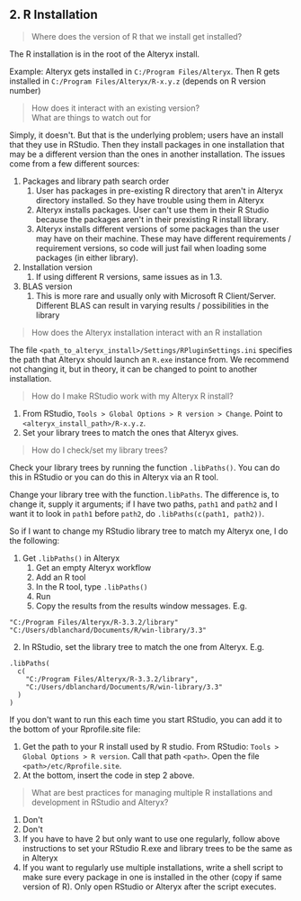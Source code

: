 ## 2. R Installation

> Where does the version of R that we install get installed?

The R installation is in the root of the Alteryx install.

Example:
Alteryx gets installed in `C:/Program Files/Alteryx`. 
Then R gets installed in `C:/Program Files/Alteryx/R-x.y.z` (depends on R version number)

> How does it interact with an existing version?   
> What are things to watch out for

Simply, it doesn't. But that is the underlying problem; users have an install that they use in RStudio. 
Then they install packages in one installation that may be a different version than the ones in another installation.
The issues come from a few different sources:
1. Packages and library path search order
    1. User has packages in pre-existing R directory that aren't in Alteryx directory installed. So they have trouble using them in Alteryx
    2. Alteryx installs packages. User can't use them in their R Studio because the packages aren't in their prexisting R install library.
    3. Alteryx installs different versions of some packages than the user may have on their machine. These may have different requirements / requirement versions, so code will just fail when loading some packages (in either library).
2. Installation version
    1. If using different R versions, same issues as in 1.3.
3. BLAS version
    1. This is more rare and usually only with Microsoft R Client/Server. Different BLAS can result in varying results / possibilities in the library

> How does the Alteryx installation interact with an R installation

The file `<path_to_alteryx_install>/Settings/RPluginSettings.ini` specifies the path that Alteryx should launch an `R.exe` instance from. We recommend not changing it, but in theory, it can be changed to point to another installation.

> How do I make RStudio work with my Alteryx R install?

1. From RStudio, `Tools > Global Options > R version > Change`. Point to `<alteryx_install_path>/R-x.y.z`.
2. Set your library trees to match the ones that Alteryx gives.

> How do I check/set my library trees?

Check your library trees by running the function `.libPaths()`. You can do this in RStudio or you can do this in Alteryx via an R tool.

Change your library tree with the function`.libPaths`. 
The difference is, to change it, supply it arguments; if I have two paths, `path1` and `path2` and I want it to look in `path1` before `path2`, do `.libPaths(c(path1, path2))`.

So if I want to change my RStudio library tree to match my Alteryx one, I do the following:
1. Get `.libPaths()` in Alteryx
    1. Get an empty Alteryx workflow
    2. Add an R tool
    3. In the R tool, type `.libPaths()`
    4. Run
    5. Copy the results from the results window messages. E.g. 
```
"C:/Program Files/Alteryx/R-3.3.2/library"
"C:/Users/dblanchard/Documents/R/win-library/3.3"
```
2. In RStudio, set the library tree to match the one from Alteryx. E.g. 
```
.libPaths(
  c(
    "C:/Program Files/Alteryx/R-3.3.2/library",
    "C:/Users/dblanchard/Documents/R/win-library/3.3"
  )
)
```

If you don't want to run this each time you start RStudio, you can add it to the bottom of your Rprofile.site file:
1. Get the path to your R install used by R studio. From RStudio: `Tools > Global Options > R version`. Call that path `<path>`. Open the file `<path>/etc/Rprofile.site`.
2. At the bottom, insert the code in step 2 above.


> What are best practices for managing multiple R installations and development in RStudio and Alteryx?

1. Don't 
2. Don't
3. If you have to have 2 but only want to use one regularly, follow above instructions to set your RStudio R.exe and library trees to be the same as in Alteryx
4. If you want to regularly use multiple installations, write a shell script to make sure every package in one is installed in the other (copy if same version of R). Only open RStudio or Alteryx after the script executes.
